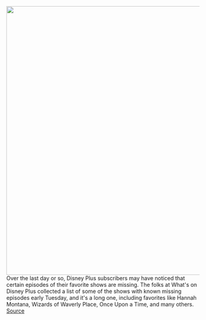 <img src='https://cdn.vox-cdn.com/thumbor/EI1ip3JT_tSTXPkmMI98o_Ki-iA=/0x0:1920x1080/1200x800/filters:focal(807x387:1113x693)/cdn.vox-cdn.com/uploads/chorus_image/image/70769412/disneyplus.0.0.jpg' width='700px' /><br/>
Over the last day or so, Disney Plus subscribers may have noticed that certain episodes of their favorite shows are missing. The folks at What's on Disney Plus collected a list of some of the shows with known missing episodes early Tuesday, and it's a long one, including favorites like Hannah Montana, Wizards of Waverly Place, Once Upon a Time, and many others.
<a href='https://www.theverge.com/2022/4/19/23032554/disney-plus-episodes-disappear-streaming-glitch'> Source <a/>